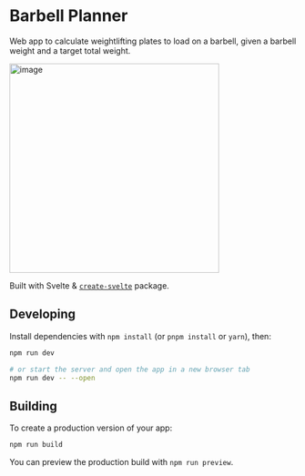 # Barbell Planner

Web app to calculate weightlifting plates to load on a barbell, given a barbell weight and a target total weight.

<img width="368" alt="image" src="https://github.com/timciep/barbell-planner/assets/2245341/5c956850-cb84-4b05-9925-a51625feb41c">


Built with Svelte & [`create-svelte`](https://github.com/sveltejs/kit/tree/master/packages/create-svelte) package.

## Developing

Install dependencies with `npm install` (or `pnpm install` or `yarn`), then:

```bash
npm run dev

# or start the server and open the app in a new browser tab
npm run dev -- --open
```

## Building

To create a production version of your app:

```bash
npm run build
```

You can preview the production build with `npm run preview`.
